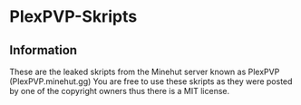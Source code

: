 # PlexPVP-Skripts

## Information

These are the leaked skripts from the Minehut server known as PlexPVP (PlexPVP.minehut.gg)
You are free to use these skripts as they were posted by one of the copyright owners thus there is a MIT license.
